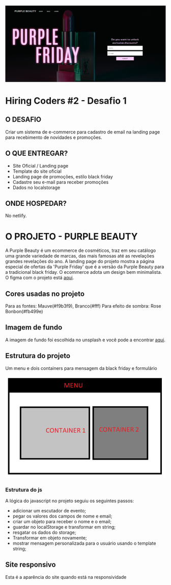 ![](https://github.com/cabarros3/gama-challange-ecommerce/blob/main/assets/images/page.PNG)

# Hiring Coders #2 - Desafio 1
## O DESAFIO
Criar um sistema de e-commerce para cadastro de email na landing page para recebimento de novidades e promoções.

## O QUE ENTREGAR?

- Site Oficial / Landing page 
 - Template do site oficial 
 - Landing page de promoções, estilo black friday
 - Cadastre seu e-mail para receber promoções 
 - Dados no localstorage

## ONDE HOSPEDAR?
No netlify.

# O PROJETO - PURPLE BEAUTY
A Purple Beauty é um ecommerce de cosméticos, traz em seu catálogo uma grande variedade de marcas, das mais famosas até as revelações grandes revelações do ano. A landing page do projeto mostra a página especial de ofertas da 'Purple Friday' que é a versão da Purple Beauty para a tradicional black friday. O ecommerce adota um design bem minimalista. O figma com o projeto está [aqui](https://www.figma.com/file/VojbMs9pYDYbYDgU9PSQBu/Untitled?node-id=0%3A1).

## Cores usadas no projeto

Para as fontes: Mauve(#f9b3f9), Branco(#fff)
Para efeito de sombra: Rose Bonbon(#fb499e)

## Imagem de fundo

A imagem de fundo foi escolhida no unsplash e você pode a encontrar [aqui](https://unsplash.com/photos/wHv3xjHhtUA).

## Estrutura do projeto

Um menu e dois containers para mensagem da black friday e formulário

![](https://github.com/cabarros3/gama-challange-ecommerce/blob/main/assets/images/Estrutura.png)

### Estrutura do js

A lógica do javascript no projeto seguiu os seguintes passos:

- adicionar um escutador de evento;
- pegar os valores dos campos de nome e email;
- criar um objeto para receber o nome e o email;
- guardar no localStorage e transformar em string;
- resgatar os dados do storage;
- Transformar em objeto novamente;
- mostrar mensagem personalizada para o usuário usando o template string;

## Site responsivo

Esta é a aparência do site quando está na responsividade

![]()

